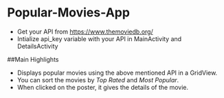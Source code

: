 # Popular-Movies-App

- Get your API from https://www.themoviedb.org/
- Intialize api_key variable with your API in MainActivity and DetailsActivity

##Main Highlights

- Displays popular movies using the above mentioned API in a GridView.
- You can sort the movies by *Top Rated* and *Most Popular*.
- When clicked on the poster, it gives the details of the movie.

